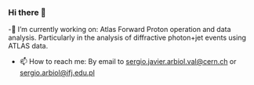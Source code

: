 ### Hi there 👋

<!--
**sarbiolv/sarbiolv** is a ✨ _special_ ✨ repository because its `README.md` (this file) appears on your GitHub profile.

Here are some ideas to get you started:

- 🔭 I’m currently working on ...
- 🌱 I’m currently learning ...
- 👯 I’m looking to collaborate on ...
- 🤔 I’m looking for help with ...
- 💬 Ask me about ...
- 📫 How to reach me: ...
- 😄 Pronouns: ...
- ⚡ Fun fact: ...
-->
-🔭 I’m currently working on: Atlas Forward Proton operation and data analysis. Particularly in the analysis of diffractive photon+jet events using ATLAS data.
- 📫 How to reach me: By email to sergio.javier.arbiol.val@cern.ch or sergio.arbiol@ifj.edu.pl

